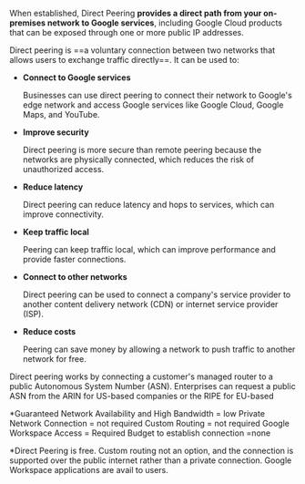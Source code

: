 
When established, Direct Peering **provides a direct path from your on-premises network to Google services**, including Google Cloud products that can be exposed through one or more public IP addresses.



Direct peering is ==a voluntary connection between two networks that allows users to exchange traffic directly==. It can be used to: 

- **Connect to Google services**
    
    Businesses can use direct peering to connect their network to Google's edge network and access Google services like Google Cloud, Google Maps, and YouTube. 
    
- **Improve security**
    
    Direct peering is more secure than remote peering because the networks are physically connected, which reduces the risk of unauthorized access. 
    
- **Reduce latency**
    
    Direct peering can reduce latency and hops to services, which can improve connectivity. 
    
- **Keep traffic local**
    
    Peering can keep traffic local, which can improve performance and provide faster connections. 
    
- **Connect to other networks**
    
    Direct peering can be used to connect a company's service provider to another content delivery network (CDN) or internet service provider (ISP). 
    
- **Reduce costs**
    
    Peering can save money by allowing a network to push traffic to another network for free. 
    

Direct peering works by connecting a customer's managed router to a public Autonomous System Number (ASN). Enterprises can request a public ASN from the ARIN for US-based companies or the RIPE for EU-based

*Guaranteed Network Availability and High Bandwidth  = low
Private Network Connection = not required
Custom Routing = not required
Google Workspace Access = Required
Budget to establish connection =none

*Direct Peering is free. Custom routing not an option, and the connection is supported over the public internet rather than a private connection. Google Workspace applications are avail to users.